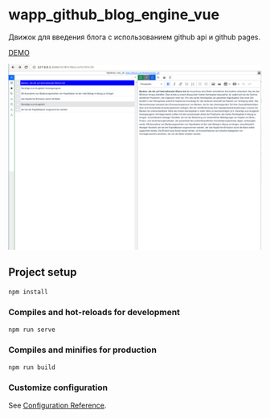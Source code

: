 # wapp_github_blog_engine_vue

Движок для введения блога с использованием github api и github pages.

[DEMO](https://hightemp.github.io/wapp_github_blog_engine_vue/docs)

![](images/2023-01-31_16-42.png)

## Project setup
```
npm install
```

### Compiles and hot-reloads for development
```
npm run serve
```

### Compiles and minifies for production
```
npm run build
```

### Customize configuration
See [Configuration Reference](https://cli.vuejs.org/config/).


